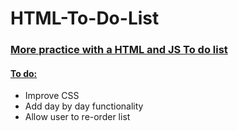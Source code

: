 <h1>HTML-To-Do-List</h1>
<h3><ins>More practice with a HTML and JS To do list</ins></h3>
<h4> <ins> To do:  </ins> </h4>
<ul>
  <li> Improve CSS</li>
  <li> Add day by day functionality</li>
  <li> Allow user to re-order list </li>
</ul>
